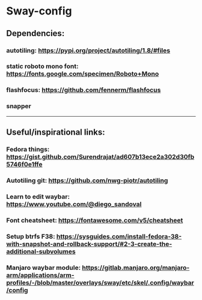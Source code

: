 # Sway-config


## Dependencies:<br />
### autotiling: https://pypi.org/project/autotiling/1.8/#files <br />
### static roboto mono font: https://fonts.google.com/specimen/Roboto+Mono<br />
### flashfocus: https://github.com/fennerm/flashfocus<br />
### snapper<br />

------------------------------------------------------------------------------------------------------------------------------------------------------

## Useful/inspirational links:<br />
### Fedora things: https://gist.github.com/Surendrajat/ad607b13ece2a302d30fb5746f0e1ffe<br />
### Autotiling git: https://github.com/nwg-piotr/autotiling<br />
### Learn to edit waybar: https://www.youtube.com/@diego_sandoval<br />
### Font cheatsheet: https://fontawesome.com/v5/cheatsheet<br />
### Setup btrfs F38: https://sysguides.com/install-fedora-38-with-snapshot-and-rollback-support/#2-3-create-the-additional-subvolumes<br />
### Manjaro waybar module: https://gitlab.manjaro.org/manjaro-arm/applications/arm-profiles/-/blob/master/overlays/sway/etc/skel/.config/waybar/config<br />
